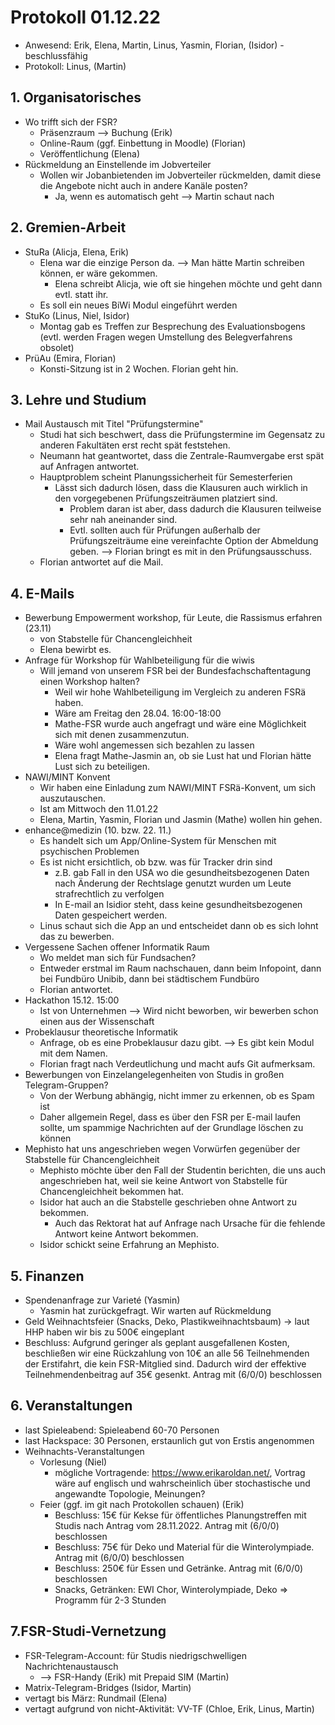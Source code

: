 ---
---

# Protokoll 01.12.22

- Anwesend: Erik, Elena, Martin, Linus, Yasmin, Florian, (Isidor) - beschlussfähig
- Protokoll: Linus, (Martin)

## 1. Organisatorisches

- Wo trifft sich der FSR?
  - Präsenzraum --> Buchung (Erik)
  - Online-Raum (ggf. Einbettung in Moodle) (Florian)
  - Veröffentlichung (Elena)
- Rückmeldung an Einstellende im Jobverteiler
  - Wollen wir Jobanbietenden im Jobverteiler rückmelden, damit diese die Angebote nicht auch in andere Kanäle posten?
    - Ja, wenn es automatisch geht --> Martin schaut nach

## 2. Gremien-Arbeit

- StuRa (Alicja, Elena, Erik)
  - Elena war die einzige Person da. --> Man hätte Martin schreiben können, er wäre gekommen.
    - Elena schreibt Alicja, wie oft sie hingehen möchte und geht dann evtl. statt ihr.
  - Es soll ein neues BiWi Modul eingeführt werden
- StuKo (Linus, Niel, Isidor)
  - Montag gab es Treffen zur Besprechung des Evaluationsbogens (evtl. werden Fragen wegen Umstellung des Belegverfahrens obsolet)
- PrüAu (Emira, Florian)
  - Konsti-Sitzung ist in 2 Wochen. Florian geht hin.

## 3. Lehre und Studium

- Mail Austausch mit Titel "Prüfungstermine"
  - Studi hat sich beschwert, dass die Prüfungstermine im Gegensatz zu anderen Fakultäten erst recht spät feststehen.
  - Neumann hat geantwortet, dass die Zentrale-Raumvergabe erst spät auf Anfragen antwortet.
  - Hauptproblem scheint Planungssicherheit für Semesterferien
    - Lässt sich dadurch lösen, dass die Klausuren auch wirklich in den vorgegebenen Prüfungszeiträumen platziert sind.
      - Problem daran ist aber, dass dadurch die Klausuren teilweise sehr nah aneinander sind.
      - Evtl. sollten auch für Prüfungen außerhalb der Prüfungszeiträume eine vereinfachte Option der Abmeldung geben. --> Florian bringt es mit in den Prüfungsausschuss.
  - Florian antwortet auf die Mail.

## 4. E-Mails

- Bewerbung Empowerment workshop, für Leute, die Rassismus erfahren (23.11)
  - von Stabstelle für Chancengleichheit
  - Elena bewirbt es.
- Anfrage für Workshop für Wahlbeteiligung für die wiwis
  - Will jemand von unserem FSR bei der Bundesfachschaftentagung einen Workshop halten?
    - Weil wir hohe Wahlbeteiligung im Vergleich zu anderen FSRä haben.
    - Wäre am Freitag den 28.04. 16:00-18:00
    - Mathe-FSR wurde auch angefragt und wäre eine Möglichkeit sich mit denen zusammenzutun.
    - Wäre wohl angemessen sich bezahlen zu lassen
    - Elena fragt Mathe-Jasmin an, ob sie Lust hat und Florian hätte Lust sich zu beteiligen.
- NAWI/MINT Konvent
  - Wir haben eine Einladung zum NAWI/MINT FSRä-Konvent, um sich auszutauschen.
  - Ist am Mittwoch den 11.01.22
  - Elena, Martin, Yasmin, Florian und Jasmin (Mathe) wollen hin gehen.
- enhance@medizin (10. bzw. 22. 11.)
  - Es handelt sich um App/Online-System für Menschen mit psychischen Problemen
  - Es ist nicht ersichtlich, ob bzw. was für Tracker drin sind
    - z.B. gab Fall in den USA wo die gesundheitsbezogenen Daten nach Änderung der Rechtslage genutzt wurden um Leute strafrechtlich zu verfolgen
    - In E-mail an Isidior steht, dass keine gesundheitsbezogenen Daten gespeichert werden.
  - Linus schaut sich die App an und entscheidet dann ob es sich lohnt das zu bewerben.
- Vergessene Sachen offener Informatik Raum
  - Wo meldet man sich für Fundsachen?
  - Entweder erstmal im Raum nachschauen, dann beim Infopoint, dann bei Fundbüro Unibib, dann bei städtischem Fundbüro
  - Florian antwortet.
- Hackathon 15.12. 15:00
  - Ist von Unternehmen --> Wird nicht beworben, wir bewerben schon einen aus der Wissenschaft
- Probeklausur theoretische Informatik
  - Anfrage, ob es eine Probeklausur dazu gibt. --> Es gibt kein Modul mit dem Namen.
  - Florian fragt nach Verdeutlichung und macht aufs Git aufmerksam.
- Bewerbungen von Einzelangelegenheiten von Studis in großen Telegram-Gruppen?
  - Von der Werbung abhängig, nicht immer zu erkennen, ob es Spam ist
  - Daher allgemein Regel, dass es über den FSR per E-mail laufen sollte, um spammige Nachrichten auf der Grundlage löschen zu können
- Mephisto hat uns angeschrieben wegen Vorwürfen gegenüber der Stabstelle für Chancengleichheit
  - Mephisto möchte über den Fall der Studentin berichten, die uns auch angeschrieben hat, weil sie keine Antwort von Stabstelle für Chancengleichheit bekommen hat.
  - Isidor hat auch an die Stabstelle geschrieben ohne Antwort zu bekommen.
    - Auch das Rektorat hat auf Anfrage nach Ursache für die fehlende Antwort keine Antwort bekommen.
  - Isidor schickt seine Erfahrung an Mephisto.

## 5. Finanzen

- Spendenanfrage zur Varieté (Yasmin)
  - Yasmin hat zurückgefragt. Wir warten auf Rückmeldung
- Geld Weihnachtsfeier (Snacks, Deko, Plastikweihnachtsbaum) -> laut HHP haben wir bis zu 500€ eingeplant
- Beschluss: Aufgrund geringer als geplant ausgefallenen Kosten, beschließen wir eine Rückzahlung von 10€ an alle 56 Teilnehmenden der Erstifahrt, die kein FSR-Mitglied sind. Dadurch wird der effektive Teilnehmendenbeitrag auf 35€ gesenkt. Antrag mit (6/0/0) beschlossen

## 6. Veranstaltungen

- last Spieleabend: Spieleabend 60-70 Personen
- last Hackspace: 30 Personen, erstaunlich gut von Erstis angenommen
- Weihnachts-Veranstaltungen
  - Vorlesung (Niel)
    - mögliche Vortragende: https://www.erikaroldan.net/, Vortrag wäre auf englisch und wahrscheinlich über stochastische und angewandte Topologie, Meinungen?
  - Feier (ggf. im git nach Protokollen schauen) (Erik)
    - Beschluss: 15€ für Kekse für öffentliches Planungstreffen mit Studis nach Antrag vom 28.11.2022. Antrag mit (6/0/0) beschlossen
    - Beschluss: 75€ für Deko und Material für die Winterolympiade. Antrag mit (6/0/0) beschlossen
    - Beschluss: 250€ für Essen und Getränke. Antrag mit (6/0/0) beschlossen
    - Snacks, Getränken: EWI Chor, Winterolympiade, Deko => Programm für 2-3 Stunden

## 7.FSR-Studi-Vernetzung

- FSR-Telegram-Account: für Studis niedrigschwelligen Nachrichtenaustausch
  - --> FSR-Handy (Erik) mit Prepaid SIM (Martin)
- Matrix-Telegram-Bridges (Isidor, Martin)
- vertagt bis März: Rundmail (Elena)
- vertagt aufgrund von nicht-Aktivität: VV-TF (Chloe, Erik, Linus, Martin)
